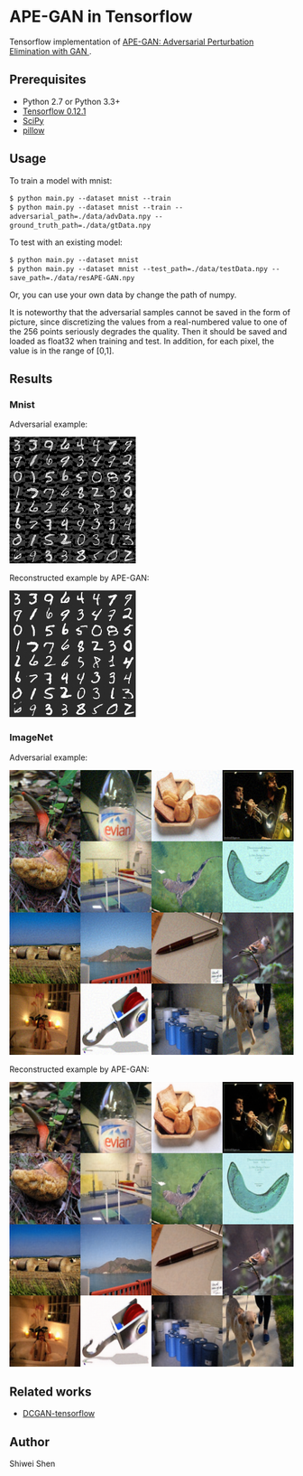 # APE-GAN in Tensorflow

Tensorflow implementation of [APE-GAN: Adversarial Perturbation Elimination with GAN
](https://arxiv.org/pdf/1707.05474.pdf).

## Prerequisites

- Python 2.7 or Python 3.3+
- [Tensorflow 0.12.1](https://github.com/tensorflow/tensorflow/tree/r0.12)
- [SciPy](http://www.scipy.org/install.html)
- [pillow](https://github.com/python-pillow/Pillow)

## Usage

To train a model with mnist:

    $ python main.py --dataset mnist --train
    $ python main.py --dataset mnist --train --adversarial_path=./data/advData.npy --ground_truth_path=./data/gtData.npy
    
To test with an existing model:

    $ python main.py --dataset mnist
    $ python main.py --dataset mnist --test_path=./data/testData.npy --save_path=./data/resAPE-GAN.npy
    
Or, you can use your own data by change the path of numpy.

It is noteworthy that the adversarial samples cannot be
saved in the form of picture, since discretizing the values
from a real-numbered value to one of the 256 points seriously
degrades the quality. Then it should be saved and
loaded as float32 when training and test. In addition, for each pixel, 
the value is in the range of [0,1].

## Results
### Mnist
Adversarial example:

![result1](assets/mnist_adv.png)

Reconstructed example by APE-GAN:

![result2](assets/mnist_APE-GAN.png)

### ImageNet

Adversarial example:

![result3](assets/imageNet_adv.png)

Reconstructed example by APE-GAN:

![result4](assets/imageNet_APE-GAN.png)

## Related works

- [DCGAN-tensorflow](https://github.com/carpedm20/DCGAN-tensorflow)

## Author

Shiwei Shen
